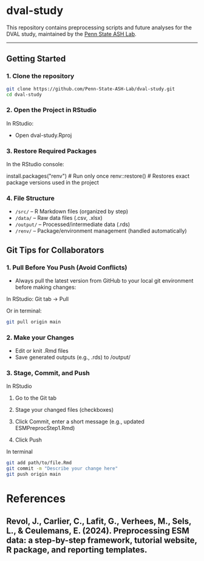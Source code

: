 # dval-study

This repository contains preprocessing scripts and future analyses for the DVAL study, maintained by the [Penn State ASH Lab](https://github.com/Penn-State-ASH-Lab).

---

## Getting Started

### 1. Clone the repository
```bash
git clone https://github.com/Penn-State-ASH-Lab/dval-study.git
cd dval-study

```
### 2. Open the Project in RStudio
In RStudio:

- Open dval-study.Rproj 

### 3. Restore Required Packages
In the RStudio console:

  install.packages("renv")  # Run only once
  renv::restore()           # Restores exact package versions used in the project

### 4. File Structure
- `/src/` – R Markdown files (organized by step)  
- `/data/` – Raw data files (.csv, .xlsx)  
- `/output/` – Processed/intermediate data (.rds)  
- `/renv/` – Package/environment management (handled automatically)


## Git Tips for Collaborators

### 1. Pull Before You Push (Avoid Conflicts)
- Always pull the latest version from GitHub to your local git environment before making changes:

In RStudio:
  Git tab → Pull

Or in terminal:

```bash
git pull origin main
```

### 2. Make your Changes
- Edit or knit .Rmd files
- Save generated outputs (e.g., .rds) to /output/

### 3. Stage, Commit, and Push
In RStudio
  1. Go to the Git tab

  2. Stage your changed files (checkboxes)

  3. Click Commit, enter a short message (e.g., updated ESMPreprocStep1.Rmd)

  4. Click Push

In terminal
```bash
git add path/to/file.Rmd
git commit -m "Describe your change here"
git push origin main
```

# References
## Revol, J., Carlier, C., Lafit, G., Verhees, M., Sels, L., & Ceulemans, E. (2024). Preprocessing ESM data: a step-by-step framework, tutorial website, R package, and reporting templates.